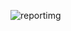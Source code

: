 ![reportimg](https://user-images.githubusercontent.com/89590258/205465128-5a59a901-31f9-4111-8c0f-4cf4e8bdac67.png)
